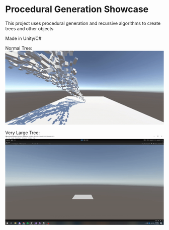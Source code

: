 # Procedural Generation Showcase

This project uses procedural generation and recursive algorithms to create trees and other objects

Made in Unity/C#

Normal Tree:
![Demo](./TreeBuilding.gif)

Very Large Tree:
![LargeTree](./LargeTree.gif)